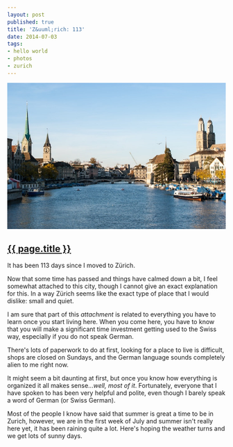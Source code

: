 ```yaml
---
layout: post
published: true
title: 'Z&uuml;rich: 113'
date: 2014-07-03
tags:
- hello world
- photos
- zurich
---
```

<img class="mx-auto d-block img-fluid lazyload" src="/assets/images/140703/zurich113-700.jpg" alt="Zürich" />

<h2 class="article-title">
  <a href="{{ page.url | prepend: site.baseurl }}">{{ page.title }}</a>
</h2>

It has been 113 days since I moved to Z&uuml;rich.

Now that some time has passed and things have calmed down a bit, I feel somewhat attached to this city, though I cannot give an exact explanation for this. In a way Z&uuml;rich seems like the exact type of place that I would dislike: small and quiet.

<!--more-->

I am sure that part of this <em>attachment</em> is related to everything you have to learn once you start living here. When you come here, you have to know that you will make a significant time investment getting used to the Swiss way, especially if you do not speak German.

There's lots of paperwork to do at first, looking for a place to live is difficult, shops are closed on Sundays, and the German language sounds completely alien to me right now.

It might seem a bit daunting at first, but once you know how everything is organized it all makes sense...<em>well, most of it</em>. Fortunately, everyone that I have spoken to has been very helpful and polite, even though I barely speak a word of German (or Swiss German).

Most of the people I know have said that summer is great a time to be in Zurich, however, we are in the first week of July and summer isn't really here yet, it has been raining quite a lot. Here's hoping the weather turns and we get lots of sunny days.
